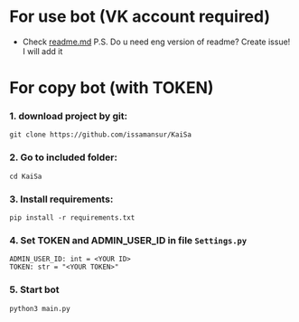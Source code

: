 # For use bot (VK account required)
- Check [readme.md](/README.md)
P.S. Do u need eng version of readme? Create issue! I will add it

# For copy bot (with TOKEN)
### 1. download project by git:
```
git clone https://github.com/issamansur/KaiSa
```
### 2. Go to included folder:
```
cd KaiSa
```
### 3. Install requirements:
```
pip install -r requirements.txt
```
### 4. Set TOKEN and ADMIN_USER_ID in file `Settings.py`
```
ADMIN_USER_ID: int = <YOUR ID>
TOKEN: str = "<YOUR TOKEN>"
```
### 5. Start bot
```
python3 main.py
```
